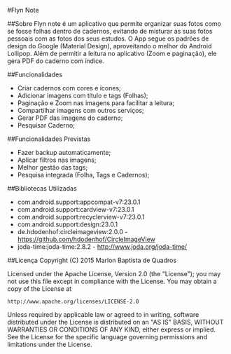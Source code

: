 #Flyn Note

##Sobre
Flyn note é um aplicativo que permite organizar suas fotos como se fosse folhas dentro
de cadernos, evitando de misturar as suas fotos pessoais com as fotos dos seus estudos.
O App segue os padrões de design do Google (Material Design), aproveitando o melhor do Android Lollipop.
Além de permitir a leitura no aplicativo (Zoom e paginação), ele gera PDF do caderno com índice.

##Funcionalidades
- Criar cadernos com cores e ícones;
- Adicionar imagens com título e tags (Folhas);
- Paginação e Zoom nas imagens para facilitar a leitura;
- Compartilhar imagens com outros serviços;
- Gerar PDF das imagens do caderno;
- Pesquisar Caderno;

##Funcionalidades Previstas
- Fazer backup automaticamente;
- Aplicar filtros nas imagens;
- Melhor gestão das tags;
- Pesquisa integrada (Folha, Tags e Cadernos);

##Bibliotecas Utilizadas
- com.android.support:appcompat-v7:23.0.1
- com.android.support:cardview-v7:23.0.1
- com.android.support:recyclerview-v7:23.0.1
- com.android.support:design:23.0.1
- de.hdodenhof:circleimageview:2.0.0 - https://github.com/hdodenhof/CircleImageView
- joda-time:joda-time:2.8.2 - http://www.joda.org/joda-time/

##Licença
Copyright (C) 2015 Marlon Baptista de Quadros

Licensed under the Apache License, Version 2.0 (the "License");
you may not use this file except in compliance with the License.
You may obtain a copy of the License at

    http://www.apache.org/licenses/LICENSE-2.0

Unless required by applicable law or agreed to in writing, software
distributed under the License is distributed on an "AS IS" BASIS,
WITHOUT WARRANTIES OR CONDITIONS OF ANY KIND, either express or implied.
See the License for the specific language governing permissions and
limitations under the License.